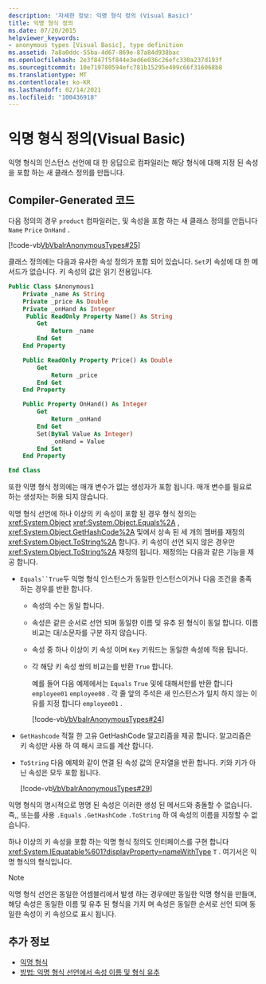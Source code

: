 ```yaml
---
description: '자세한 정보: 익명 형식 정의 (Visual Basic)'
title: 익명 형식 정의
ms.date: 07/20/2015
helpviewer_keywords:
- anonymous types [Visual Basic], type definition
ms.assetid: 7a8a0ddc-55ba-4d67-869e-87a84d938bac
ms.openlocfilehash: 2e3f847f5f844e3ed6e036c26efc330a237d193f
ms.sourcegitcommit: 10e719780594efc781b15295e499c66f316068b8
ms.translationtype: MT
ms.contentlocale: ko-KR
ms.lasthandoff: 02/14/2021
ms.locfileid: "100436918"
---
```

# <a name="anonymous-type-definition-visual-basic"></a>익명 형식 정의(Visual Basic)

익명 형식의 인스턴스 선언에 대 한 응답으로 컴파일러는 해당 형식에 대해 지정 된 속성을 포함 하는 새 클래스 정의를 만듭니다.

## <a name="compiler-generated-code"></a>Compiler-Generated 코드

다음 정의의 경우 `product` 컴파일러는, 및 속성을 포함 하는 새 클래스 정의를 만듭니다 `Name` `Price` `OnHand` .

[!code-vb[VbVbalrAnonymousTypes#25](~/samples/snippets/visualbasic/VS_Snippets_VBCSharp/VbVbalrAnonymousTypes/VB/Class2.vb#25)]

클래스 정의에는 다음과 유사한 속성 정의가 포함 되어 있습니다. `Set`키 속성에 대 한 메서드가 없습니다. 키 속성의 값은 읽기 전용입니다.

```vb
Public Class $Anonymous1
    Private _name As String
    Private _price As Double
    Private _onHand As Integer
     Public ReadOnly Property Name() As String
        Get
            Return _name
        End Get
    End Property

    Public ReadOnly Property Price() As Double
        Get
            Return _price
        End Get
    End Property

    Public Property OnHand() As Integer
        Get
            Return _onHand
        End Get
        Set(ByVal Value As Integer)
            _onHand = Value
        End Set
    End Property

End Class
```

또한 익명 형식 정의에는 매개 변수가 없는 생성자가 포함 됩니다. 매개 변수를 필요로 하는 생성자는 허용 되지 않습니다.

익명 형식 선언에 하나 이상의 키 속성이 포함 된 경우 형식 정의는 <xref:System.Object> <xref:System.Object.Equals%2A> , <xref:System.Object.GetHashCode%2A> 및에서 상속 된 세 개의 멤버를 재정의 <xref:System.Object.ToString%2A> 합니다. 키 속성이 선언 되지 않은 경우만 <xref:System.Object.ToString%2A> 재정의 됩니다. 재정의는 다음과 같은 기능을 제공 합니다.

- `Equals``True`두 익명 형식 인스턴스가 동일한 인스턴스이거나 다음 조건을 충족 하는 경우를 반환 합니다.

  - 속성의 수는 동일 합니다.

  - 속성은 같은 순서로 선언 되며 동일한 이름 및 유추 된 형식이 동일 합니다. 이름 비교는 대/소문자를 구분 하지 않습니다.

  - 속성 중 하나 이상이 키 속성 이며 `Key` 키워드는 동일한 속성에 적용 됩니다.

  - 각 해당 키 속성 쌍의 비교는를 반환 `True` 합니다.

    예를 들어 다음 예제에서는 `Equals` `True` 및에 대해서만를 반환 합니다 `employee01` `employee08` . 각 줄 앞의 주석은 새 인스턴스가 일치 하지 않는 이유를 지정 합니다 `employee01` .

    [!code-vb[VbVbalrAnonymousTypes#24](~/samples/snippets/visualbasic/VS_Snippets_VBCSharp/VbVbalrAnonymousTypes/VB/Class2.vb#24)]

- `GetHashcode` 적절 한 고유 GetHashCode 알고리즘을 제공 합니다. 알고리즘은 키 속성만 사용 하 여 해시 코드를 계산 합니다.

- `ToString` 다음 예제와 같이 연결 된 속성 값의 문자열을 반환 합니다. 키와 키가 아닌 속성은 모두 포함 됩니다.

  [!code-vb[VbVbalrAnonymousTypes#29](~/samples/snippets/visualbasic/VS_Snippets_VBCSharp/VbVbalrAnonymousTypes/VB/Class2.vb#29)]

익명 형식의 명시적으로 명명 된 속성은 이러한 생성 된 메서드와 충돌할 수 없습니다. 즉,, 또는를 사용 `.Equals` `.GetHashCode` `.ToString` 하 여 속성의 이름을 지정할 수 없습니다.

하나 이상의 키 속성을 포함 하는 익명 형식 정의도 인터페이스를 구현 합니다 <xref:System.IEquatable%601?displayProperty=nameWithType> `T` . 여기서은 익명 형식의 형식입니다.

> [!NOTE]
> 익명 형식 선언은 동일한 어셈블리에서 발생 하는 경우에만 동일한 익명 형식을 만들며, 해당 속성은 동일한 이름 및 유추 된 형식을 가지 며 속성은 동일한 순서로 선언 되며 동일한 속성이 키 속성으로 표시 됩니다.

## <a name="see-also"></a>추가 정보

- [익명 형식](anonymous-types.md)
- [방법: 익명 형식 선언에서 속성 이름 및 형식 유추](how-to-infer-property-names-and-types-in-anonymous-type-declarations.md)

